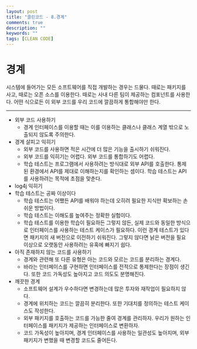 ```yaml
---
layout: post
title: "클린코드 - 8.경계"
comments: true
description: ""
keywords: ""
tags: [CLEAN CODE]
---
```


# 경계
시스템에 들어가는 모든 소프트웨어를 직접 개발하는 경우는 드물다. 때로는 패키지를 사고, 때로는 오픈 소스를 이용한다. 때로는 사내 다른 팀이 제공하는 컴포넌트를 사용한다. 어떤 식으로든 이 외부 코드를 우리 코드에 깔끔하게 통합해야만 한다.
<hr/>

* 외부 코드 사용하기
  * 경계 인터페이스를 이용할 때는 이를 이용하는 클래스나 클래스 계열 밖으로 노출되지 않도록 주의한다.
* 경계 살피고 익히기
  * 외부 코드를 사용하면 적은 시간에 더 많은 기능을 출시하기 쉬워진다.
  * 외부 코드를 익히기는 어렵다. 외부 코드를 통합하기도 어렵다.
  * 학습 테스트는 프로그램에서 사용하려는 방식대로 외부 API를 호출한다. 통제된 환경에서 API를 제대로 이해하는지를 확인하는 셈이다. 학습 테스트는 API를 사용하려는 목적에 초점을 맞춘다.
* log4j 익히기
* 학습 테스트는 공짜 이상이다
  * 학습 테스트는 어쨌든 API를 배워야 하는데 오히려 필요한 지식만 확보하는 손쉬운 방법이다.
  * 학습 테스트는 이해도를 높여주는 정확한 실험이다.
  * 학습 테스트를 이용한 학습이 필요하든 그렇지 않든, 실제 코드와 동일한 방식으로 인터페이스를 사용하는 테스트 케이스가 필요하다. 이런 경계 테스트가 있다면 패키지의 새 버전으로 이전하기 쉬워진다. 그렇지 않다면 낡은 버전을 필요 이상으로 오랫동안 사용하려는 유혹에 빠지기 쉽다.
* 아직 존재하지 않는 코드를 사용하기
  * 경계와 관련해 또 다른 유형은 아는 코드와 모르는 코드를 분리하는 경계다.
  * 바라는 인터페이스를 구현하면 인터페이스를 전적으로 통제한다는 장점이 생긴다. 또한 코드 가독성도 높아지고 코드 의도도 분명해진다.
* 깨끗한 경계
  * 소프트웨어 설계가 우수하다면 변경하는데 많은 투자와 재작업이 필요하지 않다.
  * 경계에 위치하는 코드는 깔끔히 분리한다. 또한 기대치를 정의하는 테스트 케이스도 작성한다.
  * 외부 패키지를 호출하는 코드를 가능한 줄여 경계를 관리하자. 우리가 원하는 인터페이스를 패키지가 제공하는 인터페이스로 변환하자.
  * 코드 가독성이 높아지며, 경계 인터페이스를 사용하는 일관성도 높아지며, 외부 패키지가 변했을 때 변경할 코드도 줄어든다.

